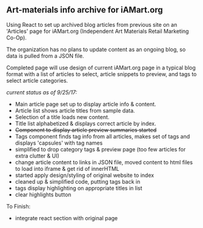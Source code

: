 ## Art-materials info archive for iAMart.org

Using React to set up archived blog articles from previous site on an 'Articles' page for iAMart.org (Independent Art Materials Retail Marketing Co-Op).

The organization has no plans to update content as an ongoing blog, so data is pulled from a JSON file.

Completed page will use design of current iAMart.org page in a typical blog format with a list of articles to select, article snippets to preview, and tags to select article categories.


*current status as of 9/25/17:*
- Main article page set up to display article info & content.
- Article list shows article titles from sample data.
- Selection of a title loads new content.
- Title list alphabetized & displays correct article by index.
- ~~Component to display article preview summaries started~~
- Tags component finds tag info from all articles, makes set of tags and displays 'capsules' with tag names
- simplified to drop category tags & preview page (too few articles for extra clutter & UI)
- change article content to links in JSON file, moved content to html files to load into iframe & get rid of innerHTML
- started apply design/styling of original website to index
- cleaned up & simplified code, putting tags back in
- tags display highlighting on appropriate titles in list
- clear highlights button

To Finish:
- integrate react section with original page

